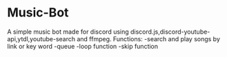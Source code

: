# Music-Bot
A simple music bot made for discord using discord.js,discord-youtube-api,ytdl,youtube-search and ffmpeg.
Functions:
  -search and play songs by link or key word
  -queue
  -loop function
  -skip function
